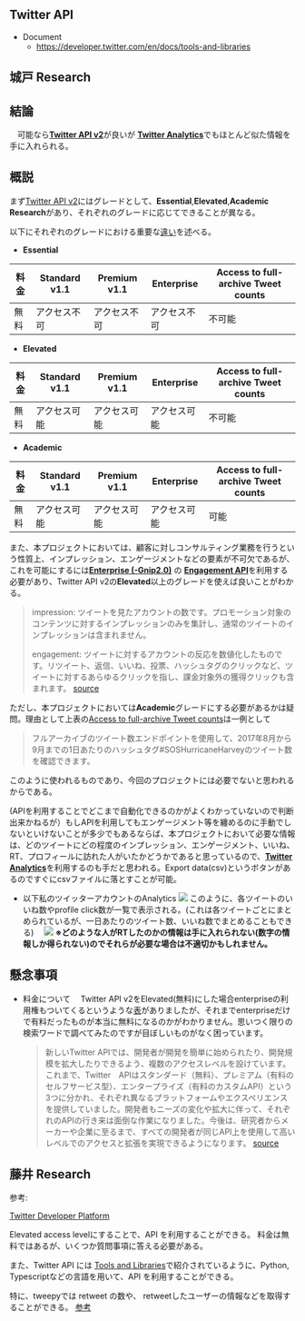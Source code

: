 ## Twitter API

- Document
  - https://developer.twitter.com/en/docs/tools-and-libraries


## 城戸 Research
## 結論
　可能なら[**Twitter API v2**](https://developer.twitter.com/en/docs/twitter-api)が良いが
[**Twitter Analytics**](https://analytics.twitter.com/about)でもほとんど似た情報を手に入れられる。
 
## 概説
 まず[Twitter API v2](https://developer.twitter.com/en/docs/twitter-api)にはグレードとして、**Essential**,**Elevated**,**Academic Research**があり、それぞれのグレードに応じてできることが異なる。

以下にそれぞれのグレードにおける重要な[違い](https://developer.twitter.com/en/docs/twitter-api/getting-started/about-twitter-api)を述べる。
- **Essential**
    

| 料金 | Standard v1.1 | Premium v1.1 | Enterprise | Access to full-archive Tweet counts|
| -------- | -------- | -------- | --- |  --|
| 無料     | アクセス不可     | アクセス不可     | アクセス不可 | 不可能 |

- **Elevated**

| 料金 | Standard v1.1 | Premium v1.1 | Enterprise | Access to full-archive Tweet counts|
| -------- | -------- | -------- | --- |  --|
| 無料     | アクセス可能     | アクセス可能     | アクセス可能 | 不可能 |
- **Academic**

| 料金 | Standard v1.1 | Premium v1.1 | Enterprise | Access to full-archive Tweet counts|
| -------- | -------- | -------- | --- |  --|
| 無料     | アクセス可能     | アクセス可能     | アクセス可能 | 可能 |


また、本プロジェクトにおいては、顧客に対しコンサルティング業務を行うという性質上、インプレッション、エンゲージメントなどの要素が不可欠であるが、これを可能にするには[**Enterprise (-Gnip2.0)**](https://developer.twitter.com/en/docs/twitter-api/enterprise) の [**Engagement API**](https://developer.twitter.com/en/docs/twitter-api/enterprise/engagement-api/overview)を利用する必要があり、Twitter API v2の**Elevated**以上のグレードを使えば良いことがわかる。

> impression: ツイートを見たアカウントの数です。プロモーション対象のコンテンツに対するインプレッションのみを集計し、通常のツイートのインプレッションは含まれません。
> 
> engagement: ツイートに対するアカウントの反応を数値化したものです。リツイート、返信、いいね、投票、ハッシュタグのクリックなど、ツイートに対するあらゆるクリックを指し、課金対象外の獲得クリックも含まれます。
[source](https://business.twitter.com/ja/help/overview/twitter-ads-glossary.html#:~:text=%E4%BB%98%E3%81%91%E3%82%89%E3%82%8C%E3%81%BE%E3%81%99%E3%80%82-,%E3%82%A8%E3%83%B3%E3%82%B2%E3%83%BC%E3%82%B8%E3%83%A1%E3%83%B3%E3%83%88%E6%95%B0,%E3%82%AF%E3%83%AA%E3%83%83%E3%82%AF%E3%82%82%E5%90%AB%E3%81%BE%E3%82%8C%E3%81%BE%E3%81%99%E3%80%82)

ただし、本プロジェクトにおいては**Academic**グレードにする必要があるかは疑問。理由として上表の[Access to full-archive Tweet counts](https://developer.twitter.com/en/docs/twitter-api/tweets/counts/introduction)は一例として
>フルアーカイブのツイート数エンドポイントを使用して、2017年8月から9月までの1日あたりのハッシュタグ#SOSHurricaneHarveyのツイート数を確認できます。

このように使われるものであり、今回のプロジェクトには必要でないと思われるからである。

(APIを利用することでどこまで自動化できるのかがよくわかっていないので判断出来かねるが）もしAPIを利用してもエンゲージメント等を纏めるのに手動でしないといけないことが多少でもあるならば、本プロジェクトにおいて必要な情報は、どのツイートにどの程度のインプレッション、エンゲージメント、いいね、RT、プロフィールに訪れた人がいたかどうかであると思っているので、[**Twitter Analytics**](https://analytics.twitter.com/about)を利用するのも手だと思われる。Export data(csv)というボタンがあるのですぐにcsvファイルに落とすことが可能。
- 以下私のツイッターアカウントのAnalytics
         ![](https://i.imgur.com/aAj6W8C.png)
このように、各ツイートのいいね数やprofile click数が一覧で表示される。(これは各ツイートごとにまとめられているが、一日あたりのツイート数、いいね数でまとめることもできる)
        　![](https://i.imgur.com/uy06Krc.jpg)
**※どのような人がRTしたのかの情報は手に入れられない(数字の情報しか得られない)のでそれらが必要な場合は不適切かもしれません。**

## 懸念事項

- 料金について
　Twitter API v2をElevated(無料)にした場合enterpriseの利用権もついてくるというような[表](https://developer.twitter.com/en/docs/twitter-api/getting-started/about-twitter-api)がありましたが、それまでenterpriseだけで有料だったものが本当に無料になるのかがわかりません。思いつく限りの検索ワードで調べてみたのですが目ぼしいものがなく困っています。
  >新しいTwitter APIでは、開発者が開発を簡単に始められたり、開発規模を拡大したりできるよう、複数のアクセスレベルを設けています。これまで、Twitter　APIはスタンダード（無料）、プレミアム（有料のセルフサービス型）、エンタープライズ（有料のカスタムAPI）という3つに分かれ、それぞれ異なるプラットフォームやエクスペリエンスを提供していました。開発者もニーズの変化や拡大に伴って、それぞれのAPIの行き来は面倒な作業になりました。今後は、研究者からメーカーや企業に至るまで、すべての開発者が同じAPI上を使用して高いレベルでのアクセスと拡張を実現できるようになります。
  >[source](https://blog.twitter.com/developer/ja_jp/topics/tools/2020/NewTwitterAPI)
 

## 藤井 Research

参考:

[Twitter Developer Platform](https://developer.twitter.com/en/docs/twitter-api/getting-started/about-twitter-api#v2-access-leve)

Elevated access levelにすることで、API を利用することができる。
料金は無料ではあるが、いくつか質問事項に答える必要がある。

また、Twitter API には [Tools and Libraries](https://developer.twitter.com/en/docs/twitter-api/tools-and-libraries/v2)で紹介されているように、Python, Typescriptなどの言語を用いて、API を利用することができる。

特に、tweepyでは retweet の数や、 retweetしたユーザーの情報などを取得することができる。
[参考](https://docs.tweepy.org/en/stable/client.html#tweepy.Client.retweet)


